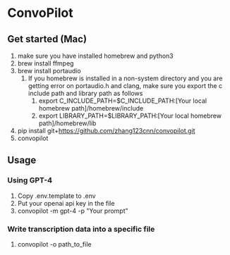 # ConvoPilot


## Get started (Mac)
1. make sure you have installed homebrew and python3
1. brew install ffmpeg
1. brew install portaudio
    1. If you homebrew is installed in a non-system directory and you are getting error on portaudio.h and clang, make sure you export the c include path and library path as follows
        1. export C_INCLUDE_PATH=$C_INCLUDE_PATH:[Your local homebrew path]/homebrew/include
        1. export LIBRARY_PATH=$LIBRARY_PATH:[Your local homebrew path]/homebrew/lib
1. pip install git+https://github.com/zhang123cnn/convopilot.git
1. convopilot

## Usage
### Using GPT-4
1. Copy .env.template to .env
1. Put your openai api key in the file
1. convopilot -m gpt-4 -p "Your prompt"

### Write transcription data into a specific file
1. convopilot -o path_to_file 